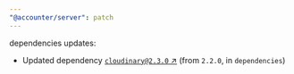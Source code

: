 ```yaml
---
"@accounter/server": patch
---
```

dependencies updates:
  - Updated dependency [`cloudinary@2.3.0` ↗︎](https://www.npmjs.com/package/cloudinary/v/2.3.0) (from `2.2.0`, in `dependencies`)
